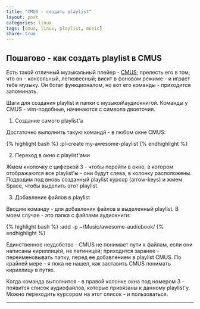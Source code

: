 ```yaml
---
title: "CMUS - создать playlist"
layout: post
categories: linux
tags: [cmus, linux, playlist, music]
share: true
---
```


## Пошагово - как создать playlist в CMUS

Есть такой отличный музыкальный плейер - [CMUS][1]; прелесть его в том, что он - консольный, легковесный; висит в фоновом режиме - и играет тебе музыку. Он богат функционалом, но вот его команды - приходится запоминать.

Шаги для создания playlist и папки с музыкой\аудиокнигой. Команды у CMUS - vim-подобные, начинаются с символа двоеточия.

1. Создание самого playlist'а

Достаточно выполнить такую командй - в любом окне CMUS:

{% highlight bash %}
:pl-create my-awesome-playlist
{% endhighlight %}

2. Переход в окно с playlist'ами

Жмем кнопочку с циферкой 3 - чтобы перейти в окно, в котором отображаются все playlist'ы - они будут слева, в колонку расположены. Подводим под вновь созданный playlist курсор (arrow-keys) и жмем Space, чтобы выделить этот playlist.

3. Добавление файлов в playlist

Вводим команду - для добавления файлов в выделенный playlist. В моем случае - это папка с файлами аудиокниги:

{% highlight bash %}
:add -p ~/Music/awesome-audiobook/
{% endhighlight %}

Единственное неудобство - CMUS не понимает пути к файлам, если они написаны кириллицей, не латиницей; приходится заранее - переименовывать папку, перед ее добавлением в playlist CMUS. По крайней мере - я пока не нашел, как заставить CMUS понимать кириллицу в путях.

Когда команда выполнится - в правой колонке окна под номером 3 - появится список аудиофайлов, которые привязаны к данному playlist'у. Можно переходить курсором на этот список - и пользоваться.

***
[1]: https://cmus.github.io/ "Console music player for Unix-like operating systems"
